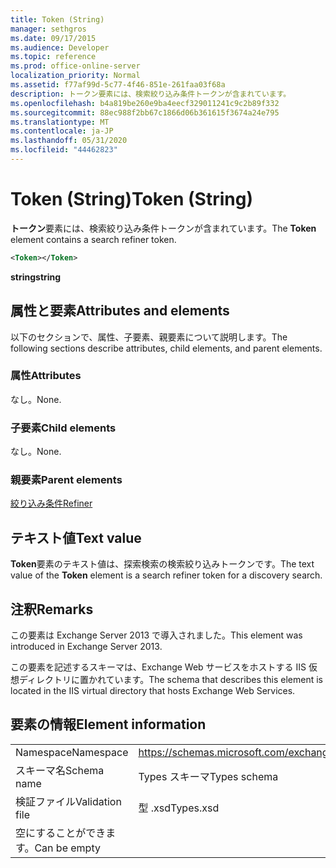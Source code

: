 ```yaml
---
title: Token (String)
manager: sethgros
ms.date: 09/17/2015
ms.audience: Developer
ms.topic: reference
ms.prod: office-online-server
localization_priority: Normal
ms.assetid: f77af99d-5c77-4f46-851e-261faa03f68a
description: トークン要素には、検索絞り込み条件トークンが含まれています。
ms.openlocfilehash: b4a819be260e9ba4eecf329011241c9c2b89f332
ms.sourcegitcommit: 88ec988f2bb67c1866d06b361615f3674a24e795
ms.translationtype: MT
ms.contentlocale: ja-JP
ms.lasthandoff: 05/31/2020
ms.locfileid: "44462823"
---
```

# <a name="token-string"></a><span data-ttu-id="5ae74-103">Token (String)</span><span class="sxs-lookup"><span data-stu-id="5ae74-103">Token (String)</span></span>

<span data-ttu-id="5ae74-104">**トークン**要素には、検索絞り込み条件トークンが含まれています。</span><span class="sxs-lookup"><span data-stu-id="5ae74-104">The **Token** element contains a search refiner token.</span></span> 
  
```XML
<Token></Token>
```

 <span data-ttu-id="5ae74-105">**string**</span><span class="sxs-lookup"><span data-stu-id="5ae74-105">**string**</span></span>
## <a name="attributes-and-elements"></a><span data-ttu-id="5ae74-106">属性と要素</span><span class="sxs-lookup"><span data-stu-id="5ae74-106">Attributes and elements</span></span>

<span data-ttu-id="5ae74-107">以下のセクションで、属性、子要素、親要素について説明します。</span><span class="sxs-lookup"><span data-stu-id="5ae74-107">The following sections describe attributes, child elements, and parent elements.</span></span>
  
### <a name="attributes"></a><span data-ttu-id="5ae74-108">属性</span><span class="sxs-lookup"><span data-stu-id="5ae74-108">Attributes</span></span>

<span data-ttu-id="5ae74-109">なし。</span><span class="sxs-lookup"><span data-stu-id="5ae74-109">None.</span></span>
  
### <a name="child-elements"></a><span data-ttu-id="5ae74-110">子要素</span><span class="sxs-lookup"><span data-stu-id="5ae74-110">Child elements</span></span>

<span data-ttu-id="5ae74-111">なし。</span><span class="sxs-lookup"><span data-stu-id="5ae74-111">None.</span></span>
  
### <a name="parent-elements"></a><span data-ttu-id="5ae74-112">親要素</span><span class="sxs-lookup"><span data-stu-id="5ae74-112">Parent elements</span></span>

[<span data-ttu-id="5ae74-113">絞り込み条件</span><span class="sxs-lookup"><span data-stu-id="5ae74-113">Refiner</span></span>](refiner.md)
  
## <a name="text-value"></a><span data-ttu-id="5ae74-114">テキスト値</span><span class="sxs-lookup"><span data-stu-id="5ae74-114">Text value</span></span>

<span data-ttu-id="5ae74-115">**Token**要素のテキスト値は、探索検索の検索絞り込みトークンです。</span><span class="sxs-lookup"><span data-stu-id="5ae74-115">The text value of the **Token** element is a search refiner token for a discovery search.</span></span> 
  
## <a name="remarks"></a><span data-ttu-id="5ae74-116">注釈</span><span class="sxs-lookup"><span data-stu-id="5ae74-116">Remarks</span></span>

<span data-ttu-id="5ae74-117">この要素は Exchange Server 2013 で導入されました。</span><span class="sxs-lookup"><span data-stu-id="5ae74-117">This element was introduced in Exchange Server 2013.</span></span>
  
<span data-ttu-id="5ae74-118">この要素を記述するスキーマは、Exchange Web サービスをホストする IIS 仮想ディレクトリに置かれています。</span><span class="sxs-lookup"><span data-stu-id="5ae74-118">The schema that describes this element is located in the IIS virtual directory that hosts Exchange Web Services.</span></span>
  
## <a name="element-information"></a><span data-ttu-id="5ae74-119">要素の情報</span><span class="sxs-lookup"><span data-stu-id="5ae74-119">Element information</span></span>

|||
|:-----|:-----|
|<span data-ttu-id="5ae74-120">Namespace</span><span class="sxs-lookup"><span data-stu-id="5ae74-120">Namespace</span></span>  <br/> |https://schemas.microsoft.com/exchange/services/2006/types  <br/> |
|<span data-ttu-id="5ae74-121">スキーマ名</span><span class="sxs-lookup"><span data-stu-id="5ae74-121">Schema name</span></span>  <br/> |<span data-ttu-id="5ae74-122">Types スキーマ</span><span class="sxs-lookup"><span data-stu-id="5ae74-122">Types schema</span></span>  <br/> |
|<span data-ttu-id="5ae74-123">検証ファイル</span><span class="sxs-lookup"><span data-stu-id="5ae74-123">Validation file</span></span>  <br/> |<span data-ttu-id="5ae74-124">型 .xsd</span><span class="sxs-lookup"><span data-stu-id="5ae74-124">Types.xsd</span></span>  <br/> |
|<span data-ttu-id="5ae74-125">空にすることができます。</span><span class="sxs-lookup"><span data-stu-id="5ae74-125">Can be empty</span></span>  <br/> ||
   

